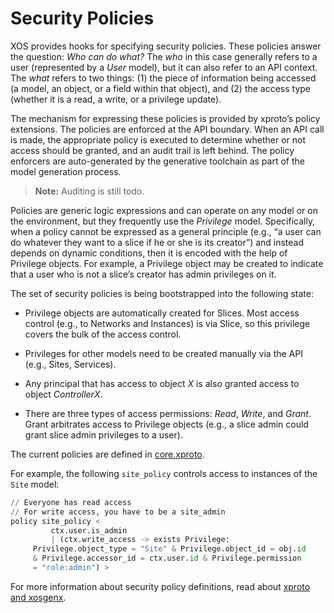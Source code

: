 # Security Policies

XOS provides hooks for specifying security policies. These policies
answer the question: *Who can do what?* The *who* in this case
generally refers to a user (represented by a *User* model), but it can
also refer to an API context. The
*what* refers to two things: (1) the piece of information being accessed (a
model, an object, or a field within that object), and (2) the access type
(whether it is a read, a write, or a privilege update).

The mechanism for expressing these policies is provided by xproto’s policy
extensions. The policies are enforced at the API boundary. When an API call is
made, the appropriate policy is executed to determine whether or not access
should be granted, and an audit trail is left behind. The policy enforcers are
auto-generated by the generative toolchain as part of the model generation
process.

> **Note:** Auditing is still todo.

Policies are generic logic expressions and can operate on any model or on the
environment, but they frequently use the *Privilege* model.  Specifically, when
a policy cannot be expressed as a general principle (e.g., “a user can do
whatever they want to a slice if he or she is its creator”) and instead depends
on dynamic conditions, then it is encoded with the help of Privilege objects.
For example, a Privilege object may be created to indicate that a user who is
not a slice’s creator has admin privileges on it.

The set of security policies is being bootstrapped into the following state:

* Privilege objects are automatically created for Slices. Most access control
  (e.g., to Networks and Instances) is via Slice, so this privilege covers the
  bulk of the access control.

* Privileges for other models need to be created manually via the API (e.g.,
  Sites, Services).

* Any principal that has access to object *X* is also granted access to object
  *ControllerX*.

* There are three types of access permissions: *Read*, *Write*, and *Grant*.
  Grant arbitrates access to Privilege objects (e.g., a slice admin could grant
  slice admin privileges to a user).

The current policies are defined in
[core.xproto](https://github.com/opencord/xos/blob/master/xos/core/models/core.xproto).

For example, the following `site_policy` controls access to instances of the
`Site` model:

```python
// Everyone has read access
// For write access, you have to be a site_admin
policy site_policy <
         ctx.user.is_admin
         | (ctx.write_access -> exists Privilege:
     Privilege.object_type = "Site" & Privilege.object_id = obj.id
     & Privilege.accessor_id = ctx.user.id & Privilege.permission
     = "role:admin") >
```

For more information about security policy definitions, read about
[xproto and xosgenx](dev/xproto.md).

